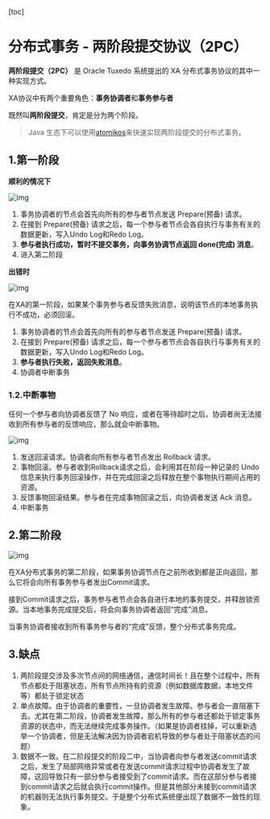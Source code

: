 [toc]



#  分布式事务 - 两阶段提交协议（2PC）

**两阶段提交（2PC）** 是 Oracle Tuxedo 系统提出的 XA 分布式事务协议的其中一种实现方式。

XA协议中有两个重要角色：**事务协调者**和**事务参与者**

既然叫**两阶段提交**，肯定是分为两个阶段。

> Java 生态下可以使用[atomikos](http://www.atomikos.com/)来快速实现两阶段提交的分布式事务。

## 1.第一阶段

**顺利的情况下**

![img](https://homan-blog.oss-cn-beijing.aliyuncs.com/study-demo/project-design/20210418202413.webp)

1. 事务协调者的节点会首先向所有的参与者节点发送 Prepare(预备) 请求。
2. 在接到 Prepare(预备) 请求之后，每一个参与者节点会各自执行与事务有关的数据更新，写入Undo Log和Redo Log。
3. **参与者执行成功，暂时不提交事务，向事务协调节点返回 done(完成) 消息**。
4. 进入第二阶段

**出错时**

![img](https://homan-blog.oss-cn-beijing.aliyuncs.com/study-demo/project-design/20210418202436.webp)

在XA的第一阶段，如果某个事务参与者反馈失败消息，说明该节点的本地事务执行不成功，必须回滚。

1. 事务协调者的节点会首先向所有的参与者节点发送 Prepare(预备) 请求。
2. 在接到 Prepare(预备) 请求之后，每一个参与者节点会各自执行与事务有关的数据更新，写入Undo Log和Redo Log。
3. **参与者执行失败，返回失败消息**。
4. 协调者中断事务

### 1.2.中断事物

任何一个参与者向协调者反馈了 No 响应，或者在等待超时之后，协调者尚无法接收到所有参与者的反馈响应，那么就会中断事物。

![img](https://user-gold-cdn.xitu.io/2019/10/8/16daa7c84098b812?imageView2/0/w/1280/h/960/format/webp/ignore-error/1)

1. 发送回滚请求。协调者向所有参与者节点发出 Rollback 请求。
2. 事物回滚。参与者收到Rollback请求之后，会利用其在阶段一种记录的 Undo 信息来执行事务回滚操作，并在完成回滚之后释放在整个事物执行期间占用的资源。
3. 反馈事物回滚结果。参与者在完成事物回滚之后，向协调者发送 Ack 消息。
4. 中断事务

## 2.第二阶段

![img](https://homan-blog.oss-cn-beijing.aliyuncs.com/study-demo/project-design/20210418202444.webp)

在XA分布式事务的第二阶段，如果事务协调节点在之前所收到都是正向返回，那么它将会向所有事务参与者发出Commit请求。

接到Commit请求之后，事务参与者节点会各自进行本地的事务提交，并释放锁资源。当本地事务完成提交后，将会向事务协调者返回“完成”消息。

当事务协调者接收到所有事务参与者的“完成”反馈，整个分布式事务完成。

## 3.缺点

1. 两阶段提交涉及多次节点间的网络通信，通信时间长！且在整个过程中，所有节点都处于阻塞状态，所有节点所持有的资源（例如数据库数据，本地文件等）都处于锁定状态
2. 单点故障。由于协调者的重要性，一旦协调者发生故障。参与者会一直阻塞下去。尤其在第二阶段，协调者发生故障，那么所有的参与者还都处于锁定事务资源的状态中，而无法继续完成事务操作。（如果是协调者挂掉，可以重新选举一个协调者，但是无法解决因为协调者宕机导致的参与者处于阻塞状态的问题）
3. 数据不一致。在二阶段提交的阶段二中，当协调者向参与者发送commit请求之后，发生了局部网络异常或者在发送commit请求过程中协调者发生了故障，这回导致只有一部分参与者接受到了commit请求。而在这部分参与者接到commit请求之后就会执行commit操作。但是其他部分未接到commit请求的机器则无法执行事务提交。于是整个分布式系统便出现了数据不一致性的现象。

